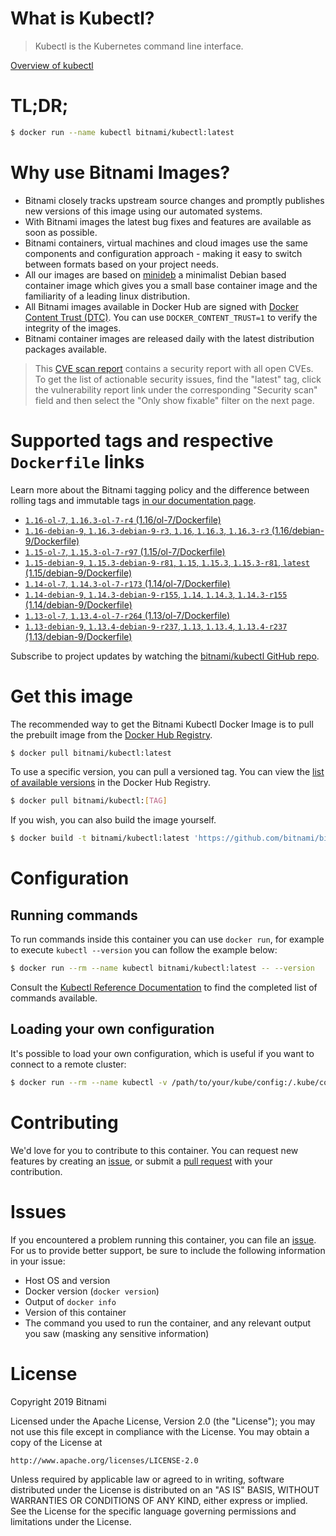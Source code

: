 
# What is Kubectl?

> Kubectl is the Kubernetes command line interface.

[Overview of kubectl](https://kubernetes.io/docs/reference/kubectl/overview/)

# TL;DR;

```bash
$ docker run --name kubectl bitnami/kubectl:latest
```

# Why use Bitnami Images?

* Bitnami closely tracks upstream source changes and promptly publishes new versions of this image using our automated systems.
* With Bitnami images the latest bug fixes and features are available as soon as possible.
* Bitnami containers, virtual machines and cloud images use the same components and configuration approach - making it easy to switch between formats based on your project needs.
* All our images are based on [minideb](https://github.com/bitnami/minideb) a minimalist Debian based container image which gives you a small base container image and the familiarity of a leading linux distribution.
* All Bitnami images available in Docker Hub are signed with [Docker Content Trust (DTC)](https://docs.docker.com/engine/security/trust/content_trust/). You can use `DOCKER_CONTENT_TRUST=1` to verify the integrity of the images.
* Bitnami container images are released daily with the latest distribution packages available.


> This [CVE scan report](https://quay.io/repository/bitnami/kubectl?tab=tags) contains a security report with all open CVEs. To get the list of actionable security issues, find the "latest" tag, click the vulnerability report link under the corresponding "Security scan" field and then select the "Only show fixable" filter on the next page.

# Supported tags and respective `Dockerfile` links

Learn more about the Bitnami tagging policy and the difference between rolling tags and immutable tags [in our documentation page](https://docs.bitnami.com/containers/how-to/understand-rolling-tags-containers/).


* [`1.16-ol-7`, `1.16.3-ol-7-r4` (1.16/ol-7/Dockerfile)](https://github.com/bitnami/bitnami-docker-kubectl/blob/1.16.3-ol-7-r4/1.16/ol-7/Dockerfile)
* [`1.16-debian-9`, `1.16.3-debian-9-r3`, `1.16`, `1.16.3`, `1.16.3-r3` (1.16/debian-9/Dockerfile)](https://github.com/bitnami/bitnami-docker-kubectl/blob/1.16.3-debian-9-r3/1.16/debian-9/Dockerfile)
* [`1.15-ol-7`, `1.15.3-ol-7-r97` (1.15/ol-7/Dockerfile)](https://github.com/bitnami/bitnami-docker-kubectl/blob/1.15.3-ol-7-r97/1.15/ol-7/Dockerfile)
* [`1.15-debian-9`, `1.15.3-debian-9-r81`, `1.15`, `1.15.3`, `1.15.3-r81`, `latest` (1.15/debian-9/Dockerfile)](https://github.com/bitnami/bitnami-docker-kubectl/blob/1.15.3-debian-9-r81/1.15/debian-9/Dockerfile)
* [`1.14-ol-7`, `1.14.3-ol-7-r173` (1.14/ol-7/Dockerfile)](https://github.com/bitnami/bitnami-docker-kubectl/blob/1.14.3-ol-7-r173/1.14/ol-7/Dockerfile)
* [`1.14-debian-9`, `1.14.3-debian-9-r155`, `1.14`, `1.14.3`, `1.14.3-r155` (1.14/debian-9/Dockerfile)](https://github.com/bitnami/bitnami-docker-kubectl/blob/1.14.3-debian-9-r155/1.14/debian-9/Dockerfile)
* [`1.13-ol-7`, `1.13.4-ol-7-r264` (1.13/ol-7/Dockerfile)](https://github.com/bitnami/bitnami-docker-kubectl/blob/1.13.4-ol-7-r264/1.13/ol-7/Dockerfile)
* [`1.13-debian-9`, `1.13.4-debian-9-r237`, `1.13`, `1.13.4`, `1.13.4-r237` (1.13/debian-9/Dockerfile)](https://github.com/bitnami/bitnami-docker-kubectl/blob/1.13.4-debian-9-r237/1.13/debian-9/Dockerfile)

Subscribe to project updates by watching the [bitnami/kubectl GitHub repo](https://github.com/bitnami/bitnami-docker-kubectl).

# Get this image

The recommended way to get the Bitnami Kubectl Docker Image is to pull the prebuilt image from the [Docker Hub Registry](https://hub.docker.com/r/bitnami/kubectl).

```bash
$ docker pull bitnami/kubectl:latest
```

To use a specific version, you can pull a versioned tag. You can view the [list of available versions](https://hub.docker.com/r/bitnami/kubectl/tags/) in the Docker Hub Registry.

```bash
$ docker pull bitnami/kubectl:[TAG]
```

If you wish, you can also build the image yourself.

```bash
$ docker build -t bitnami/kubectl:latest 'https://github.com/bitnami/bitnami-docker-kubectl.git#master:1.15/debian-9'
```

# Configuration

## Running commands

To run commands inside this container you can use `docker run`, for example to execute `kubectl --version` you can follow the example below:

```bash
$ docker run --rm --name kubectl bitnami/kubectl:latest -- --version
```

Consult the [Kubectl Reference Documentation](https://kubernetes.io/docs/reference/generated/kubectl/kubectl-commands) to find the completed list of commands available.

## Loading your own configuration

It's possible to load your own configuration, which is useful if you want to connect to a remote cluster:

```bash
$ docker run --rm --name kubectl -v /path/to/your/kube/config:/.kube/config bitnami/kubectl:latest
```

# Contributing

We'd love for you to contribute to this container. You can request new features by creating an [issue](https://github.com/bitnami/bitnami-docker-kubectl/issues), or submit a [pull request](https://github.com/bitnami/bitnami-docker-kubectl/pulls) with your contribution.

# Issues

If you encountered a problem running this container, you can file an [issue](https://github.com/bitnami/bitnami-docker-kubectl/issues). For us to provide better support, be sure to include the following information in your issue:

- Host OS and version
- Docker version (`docker version`)
- Output of `docker info`
- Version of this container
- The command you used to run the container, and any relevant output you saw (masking any sensitive information)

# License

Copyright 2019 Bitnami

Licensed under the Apache License, Version 2.0 (the "License");
you may not use this file except in compliance with the License.
You may obtain a copy of the License at

    http://www.apache.org/licenses/LICENSE-2.0

Unless required by applicable law or agreed to in writing, software
distributed under the License is distributed on an "AS IS" BASIS,
WITHOUT WARRANTIES OR CONDITIONS OF ANY KIND, either express or implied.
See the License for the specific language governing permissions and
limitations under the License.
